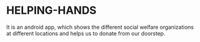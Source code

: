 # HELPING-HANDS
It is an android app, which shows the different social welfare organizations at different locations and helps us to donate from our doorstep.
